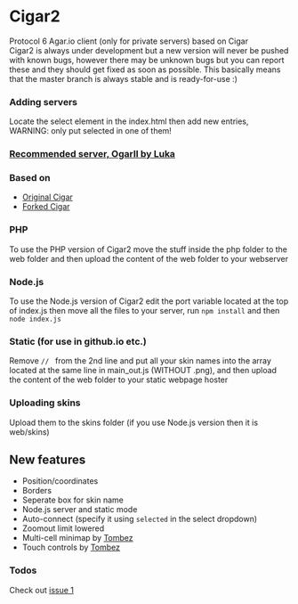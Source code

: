 # Cigar2
Protocol 6 Agar.io client (only for private servers) based on Cigar  
Cigar2 is always under development but a new version will never be pushed with known bugs, however there may be unknown bugs but you can report these and they should get fixed as soon as possible. This basically means that the master branch is always stable and is ready-for-use :)

### Adding servers
Locate the select element in the index.html then add new entries, WARNING: only put selected in one of them!

### [Recommended server, OgarII by Luka](https://github.com/Luka967/OgarII)

### Based on
- [Original Cigar](https://github.com/CigarProject/Cigar)
- [Forked Cigar](https://github.com/Luka967/Cigar)

### PHP
To use the PHP version of Cigar2 move the stuff inside the php folder to the web folder and then upload the content of the web folder to your webserver

### Node.js
To use the Node.js version of Cigar2 edit the port variable located at the top of index.js then move all the files to your server, run `npm install` and then `node index.js`

### Static (for use in github.io etc.)
Remove `// ` from the 2nd line and put all your skin names into the array located at the same line in main_out.js (WITHOUT .png), and then upload the content of the web folder to your static webpage hoster

### Uploading skins
Upload them to the skins folder (if you use Node.js version then it is web/skins)

## New features
- Position/coordinates
- Borders
- Seperate box for skin name
- Node.js server and static mode
- Auto-connect (specify it using `selected` in the select dropdown)
- Zoomout limit lowered
- Multi-cell minimap by [Tombez](https://github.com/Tombez)
- Touch controls by [Tombez](https://github.com/Tombez)

### Todos
Check out [issue 1](https://github.com/Cigar2/Cigar2/issues/1)